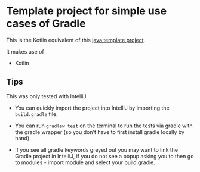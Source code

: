 # Template project for simple use cases of Gradle

This is the Kotlin equivalent of this [java template project](https://github.com/PHPirates/java-template-project).

It makes use of
* Kotlin

## Tips
This was only tested with IntelliJ.

* You can quickly import the project into IntelliJ by importing the `build.gradle` file.

* You can run `gradlew test` on the terminal to run the tests via gradle with the gradle wrapper (so you don't have to first install gradle locally by hand).

* If you see all gradle keywords greyed out you may want to link the Gradle project in IntelliJ, if you do not see a popup asking you to then go to modules - import module and select your build.gradle.
